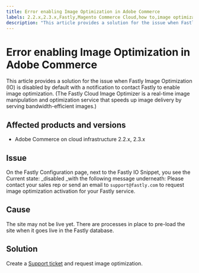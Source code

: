 ```yaml
---
title: Error enabling Image Optimization in Adobe Commerce
labels: 2.2.x,2.3.x,Fastly,Magento Commerce Cloud,how to,image optimization,Adobe Commerce,cloud infrastructure
description: "This article provides a solution for the issue when Fastly Image Optimization (IO) is disabled by default with a notification to contact Fastly to enable image optimization. (The Fastly Cloud Image Optimizer is a real-time image manipulation and optimization service that speeds up image delivery by serving bandwidth-efficient images.)"
---
```


# Error enabling Image Optimization in Adobe Commerce

This article provides a solution for the issue when Fastly Image Optimization (IO) is disabled by default with a notification to contact Fastly to enable image optimization. (The Fastly Cloud Image Optimizer is a real-time image manipulation and optimization service that speeds up image delivery by serving bandwidth-efficient images.)

## Affected products and versions

* Adobe Commerce on cloud infrastructure 2.2.x, 2.3.x

## Issue

On the Fastly Configuration page, next to the Fastly IO Snippet, you see the Current state: \_disabled \_with the following message underneath: Please contact your sales rep or send an email to `support@fastly.com` to request image optimization activation for your Fastly service.

## Cause

The site may not be live yet. There are processes in place to pre-load the site when it goes live in the Fastly database.

## Solution

Create a [Support ticket](https://support.magento.com/hc/en-us/articles/360000913794#submit-ticket) and request image optimization. 
